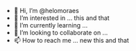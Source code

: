 - 👋 Hi, I’m @helomoraes
- 👀 I’m interested in ... this and that
- 🌱 I’m currently learning ...
- 💞️ I’m looking to collaborate on ...
- 📫 How to reach me ... new this and that

<!---
helomoraes/helomoraes is a ✨ special ✨ repository because its `README.md` (this file) appears on your GitHub profile.
You can click the Preview link to take a look at your changes.
--->
